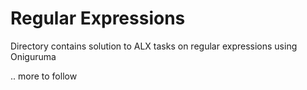 # Regular Expressions

Directory contains solution to ALX tasks on regular expressions using Oniguruma



.. more to follow
